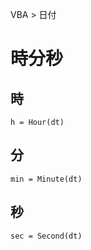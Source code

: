 VBA > 日付
# 時分秒
## 時
```vba
h = Hour(dt)
```

## 分
```vba
min = Minute(dt)
```

## 秒
```vba
sec = Second(dt)
```
